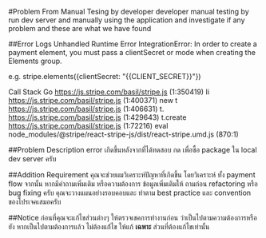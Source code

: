 #Problem From Manual Tesing by developer
developer manual testing by run dev server and manually using the application and investigate if any problem and these are what we have found

##Error Logs
Unhandled Runtime Error
IntegrationError: In order to create a payment element, you must pass a clientSecret or mode when creating the Elements group.

e.g. stripe.elements({clientSecret: "{{CLIENT_SECRET}}"})

Call Stack
Go
https://js.stripe.com/basil/stripe.js (1:350419)
Ii
https://js.stripe.com/basil/stripe.js (1:400371)
new t
https://js.stripe.com/basil/stripe.js (1:406631)
t.<anonymous>
https://js.stripe.com/basil/stripe.js (1:429643)
t.create
https://js.stripe.com/basil/stripe.js (1:72216)
eval
node_modules/@stripe/react-stripe-js/dist/react-stripe.umd.js (870:1)

##Problem Description
error เกิดขึ้นหลังจากที่ได้ทดสอบ กด เพื่อซื้อ package ใน local dev server ครับ

##Addition Requirement
คุณจะช่วยผมวิเคราะห์ปัญหาที่เกิดขึ้น โดยวิเคราะห์ ทั้ง payment flow จากนั้น หากมีคำถามเพิ่มเติม หรือความต้องการ ข้อมูลเพิ่มเติมให้ ถามก่อน refactoring หรือ bug fixing ครับ
คุณจะวางแผนอย่างรอบคอบและ ทำตาม best practice
และ convention ของโปรเจคเสมอครับ

##Notice
ก่อนที่คุณจะแก้ไขส่วนต่างๆ ให้ตรวจเชคการทำงานก่อน ว่าเป็นไปตามความต้องการหรือยัง หากเป็นไปตามต้องการแล้ว ไม่ต้องแก่้ไข ให้แก้ **เฉพาะ** ส่วนที่ต้องแก้ไขเท่านั้น
